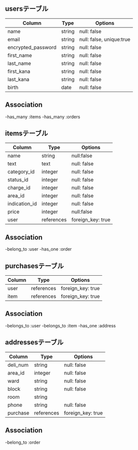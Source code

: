 ## usersテーブル

| Column               | Type       | Options                     |
| -------------------- | ---------- | ----------------------------|
| name                 | string     | null: false                 |
| email                | string     | null: false, unique:true    |
| encrypted_password   | string     | null: false                 |
| first_name           | string     | null: false                 |
| last_name            | string     | null: false                 |
| first_kana           | string     | null: false                 |
| last_kana            | string     | null: false                 |
| birth                | date       | null: false                 |

## Association
-has_many :items
-has_many :orders

## itemsテーブル

| Column        | Type          | Options           |
| ------------- | ------------- | ------------------|
| name          | string        | null:false        |
| text          | text          | null: false       |
| category_id   | integer       | null: false       | 
| status_id     | integer       | null: false       | 
| charge_id     | integer       | null: false       | 
| area_id       | integer       | null: false       | 
| indication_id | integer       | null: false       | 
| price         | integer       | null:false        |
| user          | references    | foreign_key: true |

## Association
-belong_to :user
-has_one :order


## purchasesテーブル
| Column     | Type          | Options           |
| ---------- | ------------- | ----------------- |
| user       | references    | foreign_key: true |
| item       | references    | foreign_key: true |


## Association
-belongs_to :user
-belongs_to :item
-has_one :address


## addressesテーブル

| Column      | Type          | Options           |
| ----------- | ------------- | ----------------- |
| deli_num    | string        | null: false       |
| area_id     | integer       | null: false       |
| ward        | string        | null: false       |
| block       | string        | null: false       |
| room        | string        |                   |
| phone       | string        | null: false       | 
| purchase    | references    | foreign_key: true |


## Association
-belong_to :order